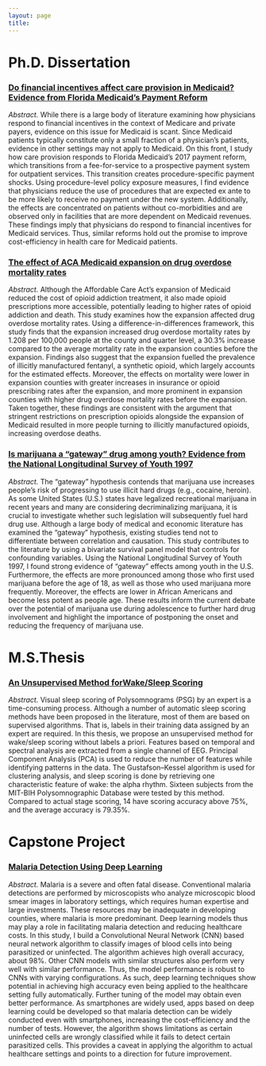 ```yaml
---
layout: page
title: 
---
```


# Ph.D. Dissertation
### [Do financial incentives affect care provision in Medicaid? Evidence from Florida Medicaid’s Payment Reform](http://jxx87.github.io/research/Florida.pdf)

*Abstract.* While there is a large body of literature examining how physicians respond to 
financial incentives in the context of Medicare and private payers, evidence on this issue for
Medicaid is scant. Since Medicaid patients typically constitute only a small fraction
of a physician’s patients, evidence in other settings may not apply to Medicaid. On
this front, I study how care provision responds to Florida Medicaid’s 2017 payment
reform, which transitions from a fee-for-service to a prospective payment system for
outpatient services. This transition creates procedure-specific payment shocks. Using
procedure-level policy exposure measures, I find evidence that physicians reduce the
use of procedures that are expected ex ante to be more likely to receive no payment
under the new system. Additionally, the effects are concentrated on patients without
co-morbidities and are observed only in facilities that are more dependent on
Medicaid revenues. These findings imply that physicians do respond to financial incentives
for Medicaid services. Thus, similar reforms hold out the promise to improve
cost-efficiency in health care for Medicaid patients.

### [The effect of ACA Medicaid expansion on drug overdose mortality rates](http://jxx87.github.io/research/ACA.pdf)
*Abstract.* Although the Affordable Care Act’s expansion of Medicaid reduced the cost of opioid
addiction treatment, it also made opioid prescriptions more accessible, potentially leading to
higher rates of opioid addiction and death. This study examines how the expansion affected
drug overdose mortality rates. Using a difference-in-differences framework, this study finds
that the expansion increased drug overdose mortality rates by 1.208 per 100,000 people at the
county and quarter level, a 30.3% increase compared to the average mortality rate in the
expansion counties before the expansion. Findings also suggest that the expansion fuelled the
prevalence of illicitly manufactured fentanyl, a synthetic opioid, which largely accounts for the
estimated effects. Moreover, the effects on mortality were lower in expansion counties with
greater increases in insurance or opioid prescribing rates after the expansion, and more
prominent in expansion counties with higher drug overdose mortality rates before the
expansion. Taken together, these findings are consistent with the argument that stringent
restrictions on prescription opioids alongside the expansion of Medicaid resulted in more
people turning to illicitly manufactured opioids, increasing overdose deaths.

### [Is marijuana a “gateway” drug among youth? Evidence from the National Longitudinal Survey of Youth 1997](http://jxx87.github.io/research/Gateway.pdf)
*Abstract.* The “gateway” hypothesis contends that marijuana use increases people’s risk of progressing
to use illicit hard drugs (e.g., cocaine, heroin). As some United States (U.S.) states have
legalized recreational marijuana in recent years and many are considering decriminalizing
marijuana, it is crucial to investigate whether such legislation will subsequently fuel hard drug
use. Although a large body of medical and economic literature has examined the “gateway”
hypothesis, existing studies tend not to differentiate between correlation and causation. This
study contributes to the literature by using a bivariate survival panel model that controls for
confounding variables. Using the National Longitudinal Survey of Youth 1997, I found strong
evidence of “gateway” effects among youth in the U.S. Furthermore, the effects are more
pronounced among those who first used marijuana before the age of 18, as well as those who
used marijuana more frequently. Moreover, the effects are lower in African Americans and
become less potent as people age. These results inform the current debate over the potential of
marijuana use during adolescence to further hard drug involvement and highlight the
importance of postponing the onset and reducing the frequency of marijuana use.


# M.S.Thesis
### [An Unsupervised Method forWake/Sleep Scoring](http://jxx87.github.io/research/Thesis.pdf)
*Abstract.* Visual sleep scoring of Polysomnograms (PSG) by an expert is a time-consuming process. Although a number of automatic sleep scoring methods have been proposed in the literature, most of them are based on supervised algorithms. That is, labels in their training data assigned by an expert are required. In this thesis, we propose an unsupervised method for wake/sleep scoring without labels a priori. Features based on temporal and spectral analysis are extracted from a single channel of EEG. Principal
Component Analysis (PCA) is used to reduce the number of features while identifying patterns in the data. The Gustafson–Kessel algorithm is used for clustering analysis, and sleep scoring is done by retrieving one characteristic feature of wake: the alpha rhythm. Sixteen subjects from the MIT-BIH Polysomnographic Database were tested by this method. Compared to actual stage scoring, 14 have scoring accuracy above 75%, and the average accuracy is 79.35%.


# Capstone Project
### [Malaria Detection Using Deep Learning](http://jxx87.github.io/research/Malaria.pdf)
*Abstract.* Malaria is a severe and often fatal disease. Conventional malaria detections are performed by microscopists who analyze microscopic blood smear images in laboratory settings, which requires human expertise and large investments. These resources may be inadequate in developing counties, where malaria is more predominant. Deep learning models thus may play a role in facilitating malaria detection and reducing healthcare costs. In this study, I build a Convolutional Neural Network (CNN) based neural network algorithm to classify images of blood cells into being parasitized or uninfected. The algorithm achieves high overall accuracy, about 98%. Other CNN models with similar structures also perform very well with similar performance. Thus, the model performance is robust to CNNs with varying configurations. As such, deep learning techniques show potential in achieving high accuracy even being applied to the healthcare setting fully automatically. Further tuning of the model may obtain even better performance. As smartphones are widely used, apps based on deep learning could be developed so that malaria detection can be widely conducted even with smartphones, increasing the cost-efficiency and the number of tests. However, the algorithm shows limitations as certain uninfected cells are wrongly classified while it fails to detect certain parasitized cells. This provides a caveat in applying the algorithm to actual healthcare settings and points to a direction for future improvement.
